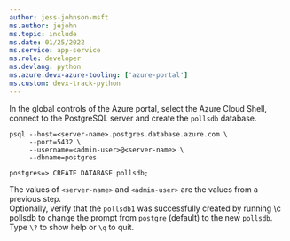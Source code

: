 ```yaml
---
author: jess-johnson-msft
ms.author: jejohn
ms.topic: include
ms.date: 01/25/2022
ms.service: app-service
ms.role: developer
ms.devlang: python
ms.azure.devx-azure-tooling: ['azure-portal']
ms.custom: devx-track-python
---
```


In the global controls of the Azure portal, select the Azure Cloud Shell, connect to the PostgreSQL server and create the `pollsdb` database.

```Console
psql --host=<server-name>.postgres.database.azure.com \
     --port=5432 \
     --username=<admin-user>@<server-name> \
     --dbname=postgres

postgres=> CREATE DATABASE pollsdb;
```

The values of `<server-name>` and `<admin-user>` are the values from a previous step.
<br>
Optionally, verify that the `pollsdb1` was successfully created by running \c pollsdb to change the prompt from `postgre` (default) to the new `pollsdb`. Type `\?` to show help or `\q` to quit.